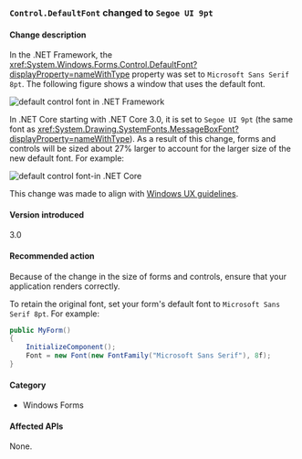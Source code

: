 ### `Control.DefaultFont` changed to `Segoe UI 9pt` 

#### Change description

In the .NET Framework, the <xref:System.Windows.Forms.Control.DefaultFont?displayProperty=nameWithType> property was set to `Microsoft Sans Serif 8pt`. The following figure shows a window that uses the default font.

![default control font in .NET Framework](~/docs/images/core-changes/windowsforms/control-defaultfont-changed/defaultfont-framework.png)

In .NET Core starting with .NET Core 3.0, it is set to `Segoe UI 9pt` (the same font as <xref:System.Drawing.SystemFonts.MessageBoxFont?displayProperty=nameWithType>). As a result of this change, forms and controls will be sized about 27% larger to account for the larger size of the new default font. For example:

![default control font-in .NET Core](~/docs/images/core-changes/windowsforms/control-defaultfont-changed/defaultfont-core.png)

This change was made to align with [Windows UX guidelines](https://docs.microsoft.com/windows/win32/uxguide/vis-fonts#fonts-and-colors).

#### Version introduced

3.0

#### Recommended action

Because of the change in the size of forms and controls, ensure that your application renders correctly.

To retain the original font, set your form's default font to `Microsoft Sans Serif 8pt`. For example:

```csharp
public MyForm()
{
    InitializeComponent();
    Font = new Font(new FontFamily("Microsoft Sans Serif"), 8f);
}
```

#### Category

- Windows Forms

#### Affected APIs

None.

<!--

### Affected APIs

- Not detectable via API analysis

-->